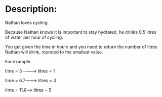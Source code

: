 # Description:
Nathan loves cycling.

Because Nathan knows it is important to stay hydrated, he drinks 0.5 litres of water per hour of cycling.

You get given the time in hours and you need to return the number of litres Nathan will drink, rounded to the smallest value.

For example:

time = 3 ----> litres = 1

time = 6.7---> litres = 3

time = 11.8--> litres = 5